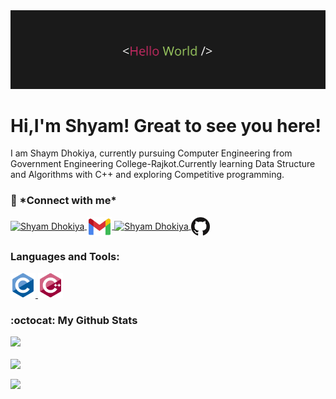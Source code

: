 <!--
**shyam-206/shyam-206** is a ✨ _special_ ✨ repository because its `README.md` (this file) appears on your GitHub profile.

Here are some ideas to get you started:

- 🔭 I’m currently working on ...
- 🌱 I’m currently learning ...
- 👯 I’m looking to collaborate on ...
- 🤔 I’m looking for help with ...
- 💬 Ask me about ...
- 📫 How to reach me: ...
- 😄 Pronouns: ...
- ⚡ Fun fact: ...
-->

<img src="https://github.com/shyam-206/shyam-206/blob/8b13e45bb6f57465c5eb455d4233540c2d135b0e/Images/banner.png">
<h1>Hi,I'm Shyam! Great to see you here!</h1>

<p>
 I am Shaym Dhokiya, currently pursuing Computer Engineering from Government Engineering College-Rajkot.Currently learning Data Structure and Algorithms with C++ and exploring Competitive programming.
</p>

<!-- connect with me -->
<h3> 🔗&nbsp;*Connect with me*</h3>
<p align="left">
  
  <!-- LinkedIn-->
  <a href="http://www.linkedin.com/in/shyam-dhokiya-8558aa205" target="blank">
    <img align="center" src="https://raw.githubusercontent.com/rahuldkjain/github-profile-readme-generator/master/src/images/icons/Social/linked-in-alt.svg" alt="Shyam Dhokiya" height="30" width="40" />
  </a>
  
  <!--Gmail-->
  <a title="Email" href="mailto:shyamdhokiya15@gmail.com" target="blank">
    <img align="center" src="https://github.com/shyam-206/shyam-206/blob/16967ee0fab5dd8e457d7ef7a6c384d23ca89ccf/Images/gmail%20icon.png" 
        alt="Shyam Dhokiya" height="30" width="40" />
   </a>
  
  <!--Instagram-->
  <a href="https://instagram.com/shyam_20.06/" target="blank">
    <img align="center" src="https://raw.githubusercontent.com/rahuldkjain/github-profile-readme-generator/master/src/images/icons/Social/instagram.svg" alt="Shyam Dhokiya" height="30" width="40" />
  </a>
  
  <!--Github -->
  <a href="https://github.com/shyam-206" target="blank">
    <img align="center" src="https://github.com/shyam-206/shyam-206/blob/21b5e29e1245efca0c0124ba3050fac568fe5f48/Images/github_icon.png" alt="Shyam Dhokiya" height="30" width="30" />
  </a>
</p>
<h3 align="left">Languages and Tools:</h3>
<p align="left"> 
  <a href="https://www.cprogramming.com/" target="_blank" rel="noreferrer"> 
    <img src="https://raw.githubusercontent.com/devicons/devicon/master/icons/c/c-original.svg" alt="c" width="40" height="40"/> 
  </a> 
  <a href="https://www.w3schools.com/cpp/" target="_blank" rel="noreferrer"> 
    <img src="https://raw.githubusercontent.com/devicons/devicon/master/icons/cplusplus/cplusplus-original.svg" alt="cplusplus" width="40" height="40"/> 
  </a>

### :octocat: My Github Stats 
  
<p align="left">
  <img src="https://komarev.com/ghpvc/?username=shyam-206&label=Profile%20views&color=0e75b6&style=flat">
</p>
<p align="left">
  <a href="https://github.com/shyam-206"> 
    <img align="center" src="https://github-readme-stats.vercel.app/api?username=shyam-206&theme=algolia&show_icons=true" />    
  </a> 
</p>
<p align="left">
  <a href="https://github.com/shyam-206"> 
    <img align="center" src="https://github-readme-streak-stats.herokuapp.com/?user=shyam-206&theme=algolia#version3" /> 
  </a> 
</p>
